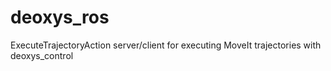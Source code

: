 # deoxys_ros
ExecuteTrajectoryAction server/client for executing MoveIt trajectories with deoxys_control
